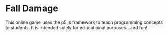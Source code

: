 # Fall Damage
 
This online game uses the p5.js framework to teach programming concepts to students. It is intended solely for educatioinal purposes...and fun!
